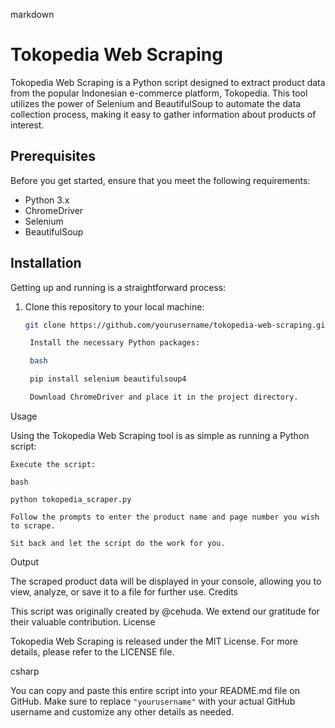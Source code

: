 markdown

# Tokopedia Web Scraping

Tokopedia Web Scraping is a Python script designed to extract product data from the popular Indonesian e-commerce platform, Tokopedia. This tool utilizes the power of Selenium and BeautifulSoup to automate the data collection process, making it easy to gather information about products of interest.

## Prerequisites

Before you get started, ensure that you meet the following requirements:

- Python 3.x
- ChromeDriver
- Selenium
- BeautifulSoup

## Installation

Getting up and running is a straightforward process:

1. Clone this repository to your local machine:

   ```bash
   git clone https://github.com/yourusername/tokopedia-web-scraping.git

    Install the necessary Python packages:

    bash

    pip install selenium beautifulsoup4

    Download ChromeDriver and place it in the project directory.

Usage

Using the Tokopedia Web Scraping tool is as simple as running a Python script:

    Execute the script:

    bash

    python tokopedia_scraper.py

    Follow the prompts to enter the product name and page number you wish to scrape.

    Sit back and let the script do the work for you.

Output

The scraped product data will be displayed in your console, allowing you to view, analyze, or save it to a file for further use.
Credits

This script was originally created by @cehuda. We extend our gratitude for their valuable contribution.
License

Tokopedia Web Scraping is released under the MIT License. For more details, please refer to the LICENSE file.

csharp


You can copy and paste this entire script into your README.md file on GitHub. Make sure to replace `"yourusername"` with your actual GitHub username and customize any other details as needed.
